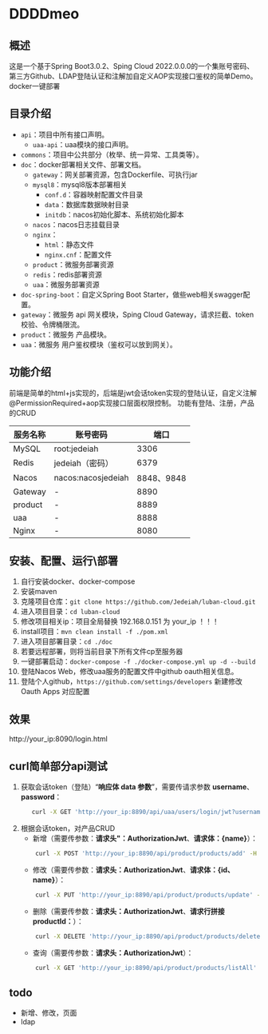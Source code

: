 # DDDDmeo

## 概述
这是一个基于Spring Boot3.0.2、Sping Cloud 2022.0.0.0的一个集账号密码、第三方Github、LDAP登陆认证和注解加自定义AOP实现接口鉴权的简单Demo。 docker一键部署

## 目录介绍
- `api`：项目中所有接口声明。
  - `uaa-api`：uaa模块的接口声明。 
- `commons`：项目中公共部分（枚举、统一异常、工具类等）。
- `doc`：docker部署相关文件、部署文档。
  - `gateway`：网关部署资源，包含Dockerfile、可执行jar
  - `mysql8`：mysql8版本部署相关
    - `conf.d`：容器映射配置文件目录
    - `data`：数据库数据映射目录
    - `initdb`：nacos初始化脚本、系统初始化脚本
  - `nacos`：nacos日志挂载目录
  - `nginx`：
    - `html`：静态文件
    - `nginx.cnf`：配置文件
  - `product`：微服务部署资源
  - `redis`：redis部署资源
  - `uaa`：微服务部署资源
- `doc-spring-boot`：自定义Spring Boot Starter，做些web相关swagger配置。
- `gateway`：微服务 api 网关模块，Sping Cloud Gateway，请求拦截、token校验、令牌桶限流。
- `product`：微服务 产品模块。
- `uaa`：微服务 用户鉴权模块（鉴权可以放到网关）。

## 功能介绍
前端是简单的html+js实现的，后端是jwt会话token实现的登陆认证，自定义注解@PermissionRequired+aop实现接口层面权限控制。
功能有登陆、注册，产品的CRUD

 | 服务名称    | 账号密码               | 端口        |
  |---------|--------------------|-----------|
  | MySQL   | root:jedeiah       | 3306      |
  | Redis   | jedeiah（密码）        | 6379      |
  | Nacos   | nacos:nacosjedeiah | 8848、9848 |
  | Gateway | -                  | 8890      |
 | product | -                  | 8889      |
 | uaa     | -                  | 8888      |
  | Nginx   | -                  | 8080      |
  


## 安装、配置、运行\部署
1. 自行安装docker、docker-compose
2. 安装maven
3. 克隆项目仓库：`git clone https://github.com/Jedeiah/luban-cloud.git`
4. 进入项目目录：`cd luban-cloud`
5. 修改项目相关ip：项目全局替换 192.168.0.151 为 your_ip ！！！
6. install项目：`mvn clean install -f ./pom.xml`
7. 进入项目部署目录：`cd ./doc`
8. 若要远程部署，则将当前目录下所有文件cp至服务器
9. 一键部署启动：`docker-compose -f ./docker-compose.yml up -d --build`
10. 登陆Nacos Web，修改uaa服务的配置文件中github oauth相关信息。
11. 登陆个人github，`https://github.com/settings/developers` 新建修改 Oauth Apps 对应配置 

## 效果
http://your_ip:8090/login.html

## curl简单部分api测试

1. 获取会话token（登陆）“**响应体 data 参数**”，需要传请求参数 **username**、**password**：
    ```bash
       curl -X GET 'http://your_ip:8890/api/uaa/users/login/jwt?username=user_1&password=user_1' -H 'Accept: */*'
    ```
2. 根据会话token，对产品CRUD
   - 新增（需要传参数：**请求头"：AuthorizationJwt**、**请求体：{name}**）： 
    ```bash
        curl -X POST 'http://your_ip:8890/api/product/products/add' -H 'AuthorizationJwt: eyJ0eXAiOiJKV1QiLCJhbGciOiJIUzI1NiJ9.eyJ1c2VySWQiOiI1MWVmNWIzOS02Njk5LTQyNDMtYjA5Yi01YmZhMjUwMTM2NzYiLCJqdGkiOiI3OGQ3ODM2YS03MGY1LTQ2ZjItYmFmYy00MmNmM2Q5ZDVjOTgiLCJleHAiOjE3MTE4OTMwMjQsImlhdCI6MTcxMTg5MjcyNCwic3ViIjoibG9naW5BdXRoZW50aWNhdGlvbiIsImlzcyI6ImNoaiJ9.RxDCyjkcDhXO7FL3dXYb_8PkXQGJWGp15nKN-5ooS8o' -H'Content-Type: application/json' -H 'Accept: */*' -d '{"name": "product-11"}'
    ```
   - 修改（需要传参数：**请求头：AuthorizationJwt**、**请求体：{id、name}**）：
    ```bash
        curl -X PUT 'http://your_ip:8890/api/product/products/update' -H 'AuthorizationJwt: eyJ0eXAiOiJKV1QiLCJhbGciOiJIUzI1NiJ9.eyJ1c2VySWQiOiI1MWVmNWIzOS02Njk5LTQyNDMtYjA5Yi01YmZhMjUwMTM2NzYiLCJqdGkiOiI3OGQ3ODM2YS03MGY1LTQ2ZjItYmFmYy00MmNmM2Q5ZDVjOTgiLCJleHAiOjE3MTE4OTMwMjQsImlhdCI6MTcxMTg5MjcyNCwic3ViIjoibG9naW5BdXRoZW50aWNhdGlvbiIsImlzcyI6ImNoaiJ9.RxDCyjkcDhXO7FL3dXYb_8PkXQGJWGp15nKN-5ooS8o' -H'Content-Type: application/json' -H 'Accept: */*' -d '{"id": 0,"name": ""}'
    ```
   - 删除（需要传参数：**请求头：AuthorizationJwt**、**请求行拼接productId：**）：
    ```bash
        curl -X DELETE 'http://your_ip:8890/api/product/products/delete/11' -H 'AuthorizationJwt: eyJ0eXAiOiJKV1QiLCJhbGciOiJIUzI1NiJ9.eyJ1c2VySWQiOiJkYmMwMGVkNC01M2Q3LTQ1NTAtODBhMi0zYTQ4OWQ2NmFlNTMiLCJqdGkiOiJmYWY2YzdhMS1lNWI5LTQ5NDAtYmVhOS1jYTkwYzdlN2FiYzUiLCJleHAiOjE3MTE4OTQ4NDYsImlhdCI6MTcxMTg5NDU0Niwic3ViIjoibG9naW5BdXRoZW50aWNhdGlvbiIsImlzcyI6ImNoaiJ9.oOtaSMTIHdmS_NWog5wuvxmA_cJeCEI8NbloEHvXtUs' -H 'Accept: */*'
    ```
   - 查询（需要传参数：**请求头：AuthorizationJwt**）：
    ```bash
        curl -X GET 'http://your_ip:8890/api/product/products/listAll' -H 'AuthorizationJwt: eyJ0eXAiOiJKV1QiLCJhbGciOiJIUzI1NiJ9.eyJ1c2VySWQiOiI1MWVmNWIzOS02Njk5LTQyNDMtYjA5Yi01YmZhMjUwMTM2NzYiLCJqdGkiOiI3OGQ3ODM2YS03MGY1LTQ2ZjItYmFmYy00MmNmM2Q5ZDVjOTgiLCJleHAiOjE3MTE4OTMwMjQsImlhdCI6MTcxMTg5MjcyNCwic3ViIjoibG9naW5BdXRoZW50aWNhdGlvbiIsImlzcyI6ImNoaiJ9.RxDCyjkcDhXO7FL3dXYb_8PkXQGJWGp15nKN-5ooS8o' -H 'Accept: */*'
    ```
## todo
- 新增、修改，页面
- ldap